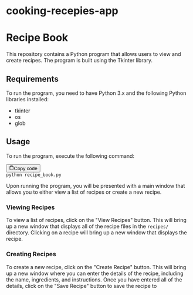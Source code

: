 # cooking-recepies-app
<h1>Recipe Book</h1><p>This repository contains a Python program that allows users to view and create recipes. The program is built using the Tkinter library.</p><h2>Requirements</h2><p>To run the program, you need to have Python 3.x and the following Python libraries installed:</p><ul><li>tkinter</li><li>os</li><li>glob</li></ul><h2>Usage</h2><p>To run the program, execute the following command:</p><pre><div class="bg-black mb-4 rounded-md"><div class="flex items-center relative text-gray-200 bg-gray-800 px-4 py-2 text-xs font-sans"><button class="flex ml-auto gap-2"><svg stroke="currentColor" fill="none" stroke-width="2" viewBox="0 0 24 24" stroke-linecap="round" stroke-linejoin="round" class="h-4 w-4" height="1em" width="1em" xmlns="http://www.w3.org/2000/svg"><path d="M16 4h2a2 2 0 0 1 2 2v14a2 2 0 0 1-2 2H6a2 2 0 0 1-2-2V6a2 2 0 0 1 2-2h2"></path><rect x="8" y="2" width="8" height="4" rx="1" ry="1"></rect></svg>Copy code</button></div><div class="p-4 overflow-y-auto"><code class="!whitespace-pre hljs">python recipe_book.py
</code></div></div></pre><p>Upon running the program, you will be presented with a main window that allows you to either view a list of recipes or create a new recipe.</p><h3>Viewing Recipes</h3><p>To view a list of recipes, click on the "View Recipes" button. This will bring up a new window that displays all of the recipe files in the <code>recipes/</code> directory. Clicking on a recipe will bring up a new window that displays the recipe.</p><h3>Creating Recipes</h3><p>To create a new recipe, click on the "Create Recipe" button. This will bring up a new window where you can enter the details of the recipe, including the name, ingredients, and instructions. Once you have entered all of the details, click on the "Save Recipe" button to save the recipe to</p>
